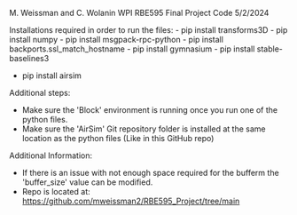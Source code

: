 M. Weissman and C. Wolanin WPI RBE595 Final Project Code 
5/2/2024

Installations required in order to run the files:
	- pip install transforms3D
	- pip install numpy
	- pip install msgpack-rpc-python
	- pip install backports.ssl_match_hostname
	- pip install gymnasium
	- pip install stable-baselines3
  - pip install airsim

Additional steps:
  - Make sure the 'Block' environment is running once you run one of the python files.
  - Make sure the 'AirSim' Git repository folder is installed at the same location as the python files (Like in this GitHub repo)

Additional Information:
  - If there is an issue with not enough space required for the bufferm the 'buffer_size' value can be modified.
  - Repo is located at: https://github.com/mweissman2/RBE595_Project/tree/main
